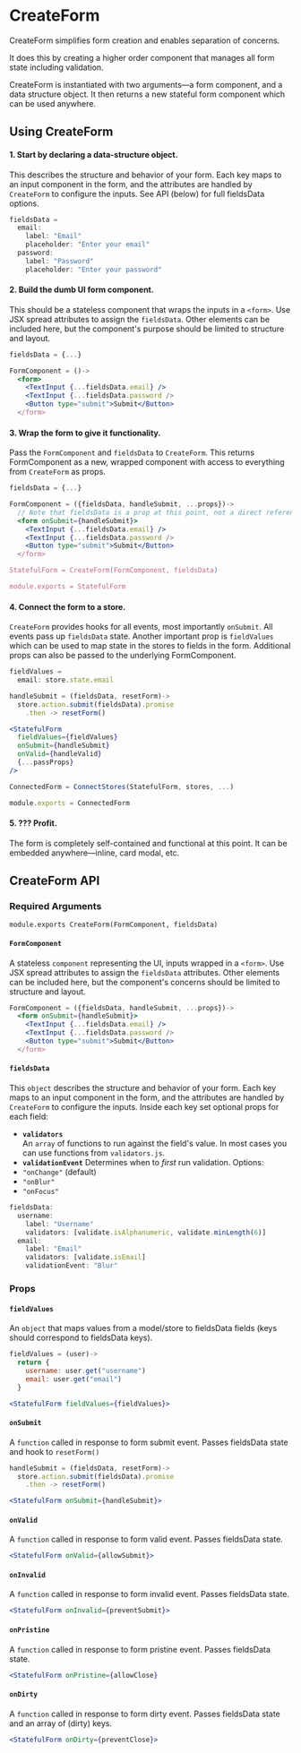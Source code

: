 CreateForm
===========

CreateForm simplifies form creation and enables separation of concerns.

It does this by creating a higher order component that manages all form state including validation.

CreateForm is instantiated with two arguments—a form component, and a data structure object. It then returns a new stateful form component which can be used anywhere.

## Using CreateForm

#### 1. Start by declaring a data-structure object.

This describes the structure and behavior of your form. Each key maps to an input component in the form, and the attributes are handled by `CreateForm` to configure the inputs. See API (below) for full fieldsData options.

```jsx
fieldsData =
  email:
    label: "Email"
    placeholder: "Enter your email"
  password:
    label: "Password"
    placeholder: "Enter your password"
```

#### 2. Build the dumb UI form component.

This should be a stateless component that wraps the inputs in a `<form>`. Use JSX spread attributes to assign the `fieldsData`. Other elements can be included here, but the component's purpose should be limited to structure and layout.

```jsx
fieldsData = {...}

FormComponent = ()->
  <form>
    <TextInput {...fieldsData.email} />
    <TextInput {...fieldsData.password />
    <Button type="submit">Submit</Button>
  </form>
```

#### 3. Wrap the form to give it functionality.

Pass the `FormComponent` and `fieldsData` to `CreateForm`. This returns FormComponent as a new, wrapped component with access to everything from `CreateForm` as props.

```jsx
fieldsData = {...}

FormComponent = ({fieldsData, handleSubmit, ...props})->
  // Note that fieldsData is a prop at this point, not a direct reference to fieldsData
  <form onSubmit={handleSubmit}>
    <TextInput {...fieldsData.email} />
    <TextInput {...fieldsData.password />
    <Button type="submit">Submit</Button>
  </form>

StatefulForm = CreateForm(FormComponent, fieldsData)

module.exports = StatefulForm
```

#### 4. Connect the form to a store.

`CreateForm` provides hooks for all events, most importantly `onSubmit`. All events pass up `fieldsData` state. Another important prop is `fieldValues` which can be used to map state in the stores to fields in the form. Additional props can also be passed to the underlying FormComponent.

```jsx
fieldValues =
  email: store.state.email

handleSubmit = (fieldsData, resetForm)->
  store.action.submit(fieldsData).promise
    .then -> resetForm()

<StatefulForm
  fieldValues={fieldValues}
  onSubmit={handleSubmit}
  onValid={handleValid}
  {...passProps}
/>

ConnectedForm = ConnectStores(StatefulForm, stores, ...)

module.exports = ConnectedForm
```

#### 5. ??? Profit.

The form is completely self-contained and functional at this point. It can be embedded anywhere—inline, card modal, etc.

## CreateForm API

### Required Arguments
```
module.exports CreateForm(FormComponent, fieldsData)
```

#### `FormComponent`
A stateless `component` representing the UI, inputs wrapped in a `<form>`. Use JSX spread attributes to assign the `fieldsData` attributes. Other elements can be included here, but the component's concerns should be limited to structure and layout.

```jsx
FormComponent = ({fieldsData, handleSubmit, ...props})->
  <form onSubmit={handleSubmit}>
    <TextInput {...fieldsData.email} />
    <TextInput {...fieldsData.password />
    <Button type="submit">Submit</Button>
  </form>
```

#### `fieldsData`
This `object` describes the structure and behavior of your form. Each key maps to an input component in the form, and the attributes are handled by `CreateForm` to configure the inputs.
Inside each key set optional props for each field:
- **`validators`**  
An `array` of functions to run against the field's value.
In most cases you can use functions from `validators.js`.
- **`validationEvent`**
Determines when to *first* run validation.
Options:
 - `"onChange"` (default)
 - `"onBlur"`
 - `"onFocus"`

```jsx
fieldsData:
  username:
    label: "Username"
    validators: [validate.isAlphanumeric, validate.minLength(6)]
  email:
    label: "Email"
    validators: [validate.isEmail]
    validationEvent: "Blur"
```

### Props

#### `fieldValues`
An `object` that maps values from a model/store to fieldsData fields (keys should correspond to fieldsData keys).
```jsx
fieldValues = (user)->
  return {
    username: user.get("username")
    email: user.get("email")
  }

<StatefulForm fieldValues={fieldValues}>
```

#### `onSubmit`
A `function` called in response to form submit event. Passes fieldsData state and hook to `resetForm()`
```jsx
handleSubmit = (fieldsData, resetForm)->
  store.action.submit(fieldsData).promise
    .then -> resetForm()

<StatefulForm onSubmit={handleSubmit}>
```

#### `onValid`
A `function` called in response to form valid event. Passes fieldsData state.
```jsx
<StatefulForm onValid={allowSubmit}>
```

#### `onInvalid`
A `function` called in response to form invalid event. Passes fieldsData state.
```jsx
<StatefulForm onInvalid={preventSubmit}>
```

#### `onPristine`
A `function` called in response to form pristine event. Passes fieldsData state.
```jsx
<StatefulForm onPristine={allowClose}
```

#### `onDirty`
A `function` called in response to form dirty event. Passes fieldsData state and an array of (dirty) keys.
```jsx
<StatefulForm onDirty={preventClose}>
```
